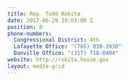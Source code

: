 ```yaml
---
title: Rep. Todd Rokita
date: 2017-06-29 19:03:00 Z
position: 8
phone-numbers:
  Congressional District: 4th
  Lafayette Office: "(765) 838-3930"
  Danville Office: "(317) 718-0404"
website: http://rokita.house.gov
layout: media-grid
---
```


